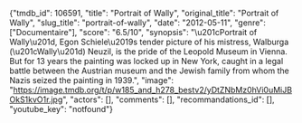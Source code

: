 {"tmdb_id": 106591, "title": "Portrait of Wally", "original_title": "Portrait of Wally", "slug_title": "portrait-of-wally", "date": "2012-05-11", "genre": ["Documentaire"], "score": "6.5/10", "synopsis": "\u201cPortrait of Wally\u201d, Egon Schiele\u2019s tender picture of his mistress, Walburga (\u201cWally\u201d) Neuzil, is the pride of the Leopold Museum in Vienna. But for 13 years the painting was locked up in New York, caught in a legal battle between the Austrian museum and the Jewish family from whom the Nazis seized the painting in 1939.", "image": "https://image.tmdb.org/t/p/w185_and_h278_bestv2/yDtZNbMz0hVi0uMiJBOkS1kvO1r.jpg", "actors": [], "comments": [], "recommandations_id": [], "youtube_key": "notfound"}